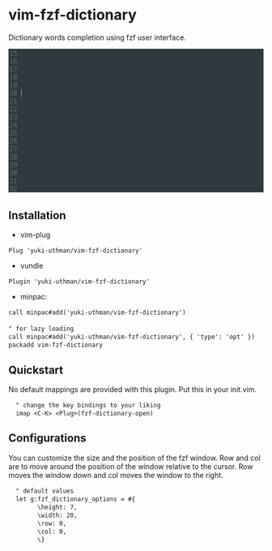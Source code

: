 # vim-fzf-dictionary

Dictionary words completion using fzf user interface.

![intro](intro.gif)


## Installation

* vim-plug
```viml
Plug 'yuki-uthman/vim-fzf-dictionary'
```

* vundle
```viml
Plugin 'yuki-uthman/vim-fzf-dictionary'
```

* minpac:
```viml
call minpac#add('yuki-uthman/vim-fzf-dictionary')

" for lazy loading
call minpac#add('yuki-uthman/vim-fzf-dictionary', { 'type': 'opt' })
packadd vim-fzf-dictionary
```


## Quickstart

No default mappings are provided with this plugin.
Put this in your init.vim.
```viml
  " change the key bindings to your liking
  imap <C-K> <Plug>(fzf-dictionary-open)
```


## Configurations

You can customize the size and the position of the fzf window.
Row and col are to move around the position of the window relative to the
cursor. Row moves the window down and col moves the window to the right.
```viml
  " default values
  let g:fzf_dictionary_options = #{
        \height: 7,
        \width: 20,
        \row: 0,
        \col: 0,
        \}
```
